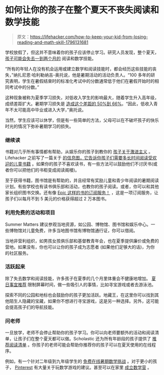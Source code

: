 # 如何让你的孩子在整个夏天不丧失阅读和数学技能

> 原文：<https://lifehacker.com/how-to-keep-your-kid-from-losing-reading-and-math-skill-1796131681>

学校放假了，但这并不意味着你的孩子应该停止学习。研究人员发现，整个夏天， [孩子可能会失去一到两个月的](http://www.ldonline.org/article/8057/) 阅读和数学技能。



“所有的年轻人在没有机会运用或建立数学和阅读技能时，都会经历这些技能的丧失，”纳扎尼恩·哈利勒纳吉-奥托说，他是暑期活动的活动负责人。“100 多年的研究表明，学生在暑假结束时的标准化考试中的分数通常低于他们在暑假开始时的相同考试中的分数。”

这种现象被称为夏季学习损失，对低收入学生的影响最大，随着学生升入高年级，成绩差距扩大。暑期学习损失是 [造成这个差距的 50%到 66%](https://www.gse.harvard.edu/sites/default/files/uk/Alexander,%20Entwisdel,%20and%20Olson%20(2001).pdf)。“因此，低收入青年不太可能高中毕业或进入大学，”奥托说。

当然，学生应该可以休学，但是有一些简单的方法，父母可以在不破坏孩子的快乐时光的情况下弥补暑期学习的损失。

### 继续读

书籍对几乎所有事情都有帮助，从娱乐你的孩子到教你的 [孩子关于激进主义](http://lifehacker.com/30-young-adult-books-for-activists-in-training-1793619402#_ga=2.1933491.384069057.1497314810-1887250931.1497314809) 。Lifehacker 之前写了一篇关于 [的信息图，它告诉你孩子们需要多长时间阅读受欢迎的儿童书籍](http://lifehacker.com/how-long-it-takes-kids-to-read-these-popular-children-s-1713807410#_ga=2.36127778.384069057.1497314810-1887250931.1497314809) 。如果你的孩子不喜欢读书，有一些方法可以鼓励他们不讨厌书(或者你可以把他们的书柜变成阅读阁楼)。

至于获得书籍，图书馆是有帮助的，并且经常有奖励儿童和青少年阅读的暑期阅读计划。有些学校也有读书俱乐部和活动，也教你的孩子阅读。或者，你可以和其他家长组织图书交换。还有像 [Epic 这样的书的订阅服务！](http://lifehacker.com/epic-gives-kids-unlimited-access-to-a-massive-library-1792021055) ，这是一项订阅服务，让孩子们以每月不到 5 美元的价格获得超过 2 万本图书。

### 利用免费的活动和项目

Summer Matters 建议参观当地资源，如公园、博物馆、图书馆和娱乐中心。一些博物馆对儿童免费，许多当地图书馆有博物馆通行证，你可以借阅。

当地非营利组织，如男孩女孩俱乐部和基督教青年会，也在夏季提供廉价或免费的营地。如果没有，你也可以让你的孩子成为志愿者 (如果他们足够大的话)，为你的社区服务。

### 活跃起来

除了失去数学和阅读技能，许多孩子在夏季的几个月里体重会不健康地增加。 [夏日事宜推荐](http://www.summermatters.net/five-ways-to-keep-your-kids-learning-all-summer-long/) 限制屏幕时间，做一些吸引人的事情，比如寻宝游戏或者去游泳池。

探索不同的公园和地标也会鼓励你的孩子更加活跃。地藏王，在这里你可以找到其他陌生人隐藏的宝藏，如果你不想进行寻宝游戏，这是另一种选择。另外，这可能会提高孩子们的导航技能。

### 问老师

一旦放学，老师不会停止帮助你的孩子学习。你可以向老师要额外的活动和阅读清单，让孩子们在整个夏天都可以做。Scholastic 还为所有年龄段的孩子提供了 [推荐阅读清单](http://www.scholastic.com/parents/resources/collection/more-reading-resources/your-kids-can-take-reading-adventure) 。你孩子的老师可能会帮助你推荐你的孩子可以在夏天使用的在线程序。

例如，有一个针对二年级到九年级学生的 [免费在线暑期数学挑战](https://www.quantiles.com/content/summer-math-challenge/) 。对于更小的孩子， [Pinterest](https://topnotchteaching.com/lesson-ideas/cool-math-games/) 有大量关于玩数学游戏的建议。甚至可以在家里 [成立数学营](http://www.whatdowedoallday.com/diy-summer-math-camp/) 。